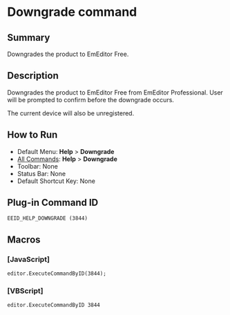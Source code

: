 # Downgrade command

## Summary

Downgrades the product to EmEditor Free.

## Description

Downgrades the product to EmEditor Free from EmEditor Professional. User will be prompted to confirm before the downgrade occurs.

The current device will also be unregistered.

## How to Run

- Default Menu: **Help** >
**Downgrade**
- [All Commands](../tools/all_commands): **Help** >
**Downgrade**
- Toolbar: None
- Status Bar: None
- Default Shortcut Key: None

## Plug-in Command ID

```
EEID_HELP_DOWNGRADE (3844)
```

## Macros

### \[JavaScript\]

```
editor.ExecuteCommandByID(3844);
```

### \[VBScript\]

```
editor.ExecuteCommandByID 3844
```
